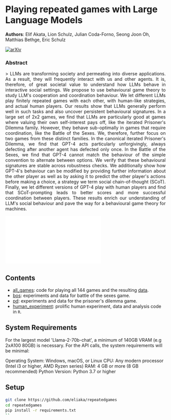 # Playing repeated games with Large Language Models

__Authors__: Elif Akata, Lion Schulz, Julian Coda-Forno, Seong Joon Oh, Matthias Bethge, Eric Schulz

[![arXiv](https://img.shields.io/badge/arXiv-Paper-<COLOR>.svg)](https://arxiv.org/abs/2305.16867)

### Abstract
<div align="justify">
> LLMs are transforming society and permeating into diverse applications.  As a result, they will frequently interact with us and other agents. It is, therefore, of great societal value to understand how LLMs behave in interactive social settings. We propose to use behavioural game theory to study LLM's cooperation and coordination behaviour. We let different LLMs play finitely repeated games with each other, with human-like strategies, and actual human players. Our results show that LLMs generally perform well in such tasks and also uncover persistent behavioural signatures. In a large set of 2x2 games, we find that LLMs are particularly good at games where valuing their own self-interest pays off, like the iterated Prisoner's Dilemma family. However, they behave sub-optimally in games that require coordination, like the Battle of the Sexes. We, therefore, further focus on two games from these distinct families. In the canonical iterated Prisoner's Dilemma, we find that GPT-4 acts particularly unforgivingly, always defecting after another agent has defected only once. In the Battle of the Sexes, we find that GPT-4 cannot match the behaviour of the simple convention to alternate between options. We verify that these behavioural signatures are stable across robustness checks. We additionally show how GPT-4's behaviour can be modified by providing further information about the other player as well as by asking it to predict the other player's actions before making a choice, a strategy we term social chain-of-thought (SCoT). Finally, we let different versions of GPT-4 play with human players and find that SCoT-prompting leads to better scores and more successful coordination between players. These results enrich our understanding of LLM's social behaviour and pave the way for a behavioural game theory for machines.
</div>

![](human_experiment/experiment/figs/gamesetup.pdf "Playing repeated games with LLMs")

## Contents

- [all_games](./all_games): code for playing all 144 games and the resulting [data](./all_games/experiments).
- [bos](./bos): experiments and data for battle of the sexes game.
- [pd](./pd): experiments and data for the prisoner's dilemma game.
- [human_experiment](./human_experiment): prolific human experiment, data and analysis code in `R`.

## System Requirements

For the largest model 'Llama-2-70b-chat', a minimum of 140GB VRAM (e.g 2xA100 80GB) is necessary. For the API calls, the system requirements will be minimal: 

Operating System: Windows, macOS, or Linux
CPU: Any modern processor (Intel i3 or higher, AMD Ryzen series)
RAM: 4 GB or more (8 GB recommended)
Python Version: Python 3.7 or higher

## Setup

```bash
git clone https://github.com/eliaka/repeatedgames
cd repeatedgames
pip install -r requirements.txt
``